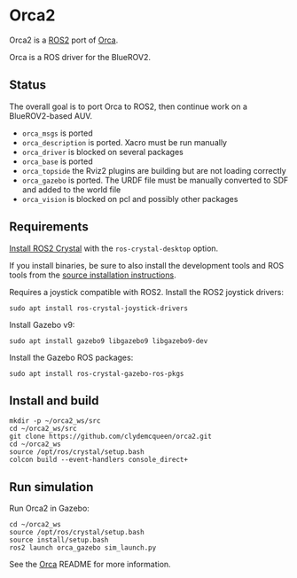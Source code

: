 # Orca2 #

Orca2 is a [ROS2](https://index.ros.org/doc/ros2/) port of [Orca](https://github.com/clydemcqueen/orca).

Orca is a ROS driver for the BlueROV2.

## Status

The overall goal is to port Orca to ROS2, then continue work on a BlueROV2-based AUV.

* `orca_msgs` is ported
* `orca_description` is ported. Xacro must be run manually
* `orca_driver` is blocked on several packages
* `orca_base` is ported
* `orca_topside` the Rviz2 plugins are building but are not loading correctly
* `orca_gazebo` is ported. The URDF file must be manually converted to SDF and added to the world file
* `orca_vision` is blocked on pcl and possibly other packages

## Requirements

[Install ROS2 Crystal](https://index.ros.org/doc/ros2/Installation/)
with the `ros-crystal-desktop` option.

If you install binaries, be sure to also install the development tools and ROS tools from the
[source installation instructions](https://index.ros.org/doc/ros2/Installation/Linux-Development-Setup/).

Requires a joystick compatible with ROS2. Install the ROS2 joystick drivers:
~~~
sudo apt install ros-crystal-joystick-drivers
~~~

Install Gazebo v9:

~~~
sudo apt install gazebo9 libgazebo9 libgazebo9-dev
~~~

Install the Gazebo ROS packages:
~~~
sudo apt install ros-crystal-gazebo-ros-pkgs
~~~

## Install and build

~~~
mkdir -p ~/orca2_ws/src
cd ~/orca2_ws/src
git clone https://github.com/clydemcqueen/orca2.git
cd ~/orca2_ws
source /opt/ros/crystal/setup.bash
colcon build --event-handlers console_direct+
~~~

## Run simulation

Run Orca2 in Gazebo:

~~~
cd ~/orca2_ws
source /opt/ros/crystal/setup.bash
source install/setup.bash
ros2 launch orca_gazebo sim_launch.py
~~~

See the [Orca](https://github.com/clydemcqueen/orca) README for more information.
